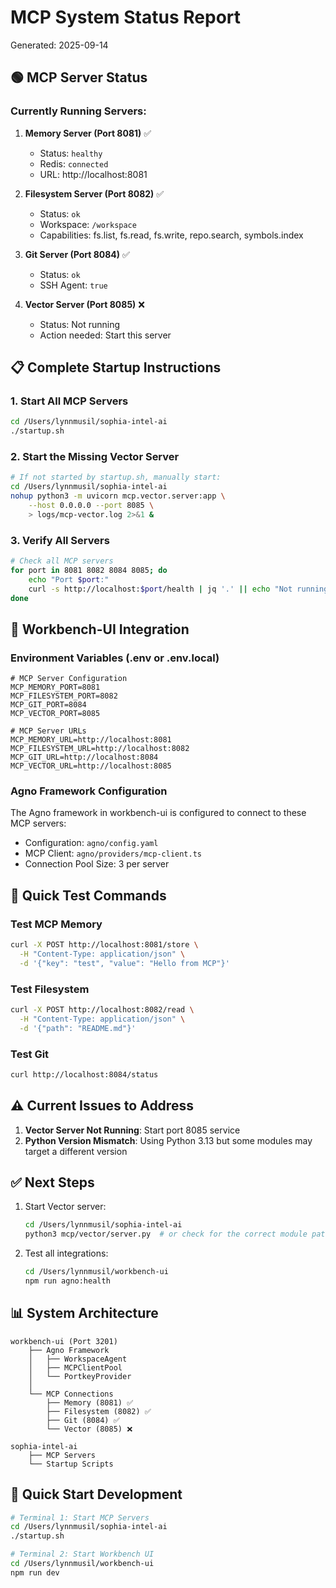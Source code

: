 # MCP System Status Report
Generated: 2025-09-14

## 🟢 MCP Server Status

### Currently Running Servers:
1. **Memory Server (Port 8081)** ✅
   - Status: `healthy`
   - Redis: `connected`
   - URL: http://localhost:8081

2. **Filesystem Server (Port 8082)** ✅
   - Status: `ok`
   - Workspace: `/workspace`
   - Capabilities: fs.list, fs.read, fs.write, repo.search, symbols.index

3. **Git Server (Port 8084)** ✅
   - Status: `ok`
   - SSH Agent: `true`

4. **Vector Server (Port 8085)** ❌
   - Status: Not running
   - Action needed: Start this server

 

## 📋 Complete Startup Instructions

### 1. Start All MCP Servers
```bash
cd /Users/lynnmusil/sophia-intel-ai
./startup.sh
```

### 2. Start the Missing Vector Server
```bash
# If not started by startup.sh, manually start:
cd /Users/lynnmusil/sophia-intel-ai
nohup python3 -m uvicorn mcp.vector.server:app \
    --host 0.0.0.0 --port 8085 \
    > logs/mcp-vector.log 2>&1 &
```

### 3. Verify All Servers
```bash
# Check all MCP servers
for port in 8081 8082 8084 8085; do
    echo "Port $port:"
    curl -s http://localhost:$port/health | jq '.' || echo "Not running"
done
```

## 🔗 Workbench-UI Integration

### Environment Variables (.env or .env.local)
```env
# MCP Server Configuration
MCP_MEMORY_PORT=8081
MCP_FILESYSTEM_PORT=8082
MCP_GIT_PORT=8084
MCP_VECTOR_PORT=8085

# MCP Server URLs
MCP_MEMORY_URL=http://localhost:8081
MCP_FILESYSTEM_URL=http://localhost:8082
MCP_GIT_URL=http://localhost:8084
MCP_VECTOR_URL=http://localhost:8085
```

### Agno Framework Configuration
The Agno framework in workbench-ui is configured to connect to these MCP servers:
- Configuration: `agno/config.yaml`
- MCP Client: `agno/providers/mcp-client.ts`
- Connection Pool Size: 3 per server

## 🎯 Quick Test Commands

### Test MCP Memory
```bash
curl -X POST http://localhost:8081/store \
  -H "Content-Type: application/json" \
  -d '{"key": "test", "value": "Hello from MCP"}'
```

### Test Filesystem
```bash
curl -X POST http://localhost:8082/read \
  -H "Content-Type: application/json" \
  -d '{"path": "README.md"}'
```

### Test Git
```bash
curl http://localhost:8084/status
```

 

## ⚠️ Current Issues to Address

1. **Vector Server Not Running**: Start port 8085 service
2. **Python Version Mismatch**: Using Python 3.13 but some modules may target a different version

## ✅ Next Steps

1. Start Vector server:
   ```bash
   cd /Users/lynnmusil/sophia-intel-ai
   python3 mcp/vector/server.py  # or check for the correct module path
   ```

2. Test all integrations:
   ```bash
   cd /Users/lynnmusil/workbench-ui
   npm run agno:health
   ```

## 📊 System Architecture

```
workbench-ui (Port 3201)
    ├── Agno Framework
    │   ├── WorkspaceAgent
    │   ├── MCPClientPool
    │   └── PortkeyProvider
    │
    └── MCP Connections
        ├── Memory (8081) ✅
        ├── Filesystem (8082) ✅
        ├── Git (8084) ✅
        └── Vector (8085) ❌

sophia-intel-ai
    ├── MCP Servers
    └── Startup Scripts
```

## 🚀 Quick Start Development

```bash
# Terminal 1: Start MCP Servers
cd /Users/lynnmusil/sophia-intel-ai
./startup.sh

# Terminal 2: Start Workbench UI
cd /Users/lynnmusil/workbench-ui
npm run dev

 
